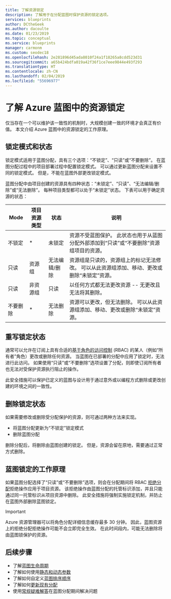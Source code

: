 ```yaml
---
title: 了解资源锁定
description: 了解用于在分配蓝图时保护资源的锁定选项。
services: blueprints
author: DCtheGeek
ms.author: dacoulte
ms.date: 01/23/2019
ms.topic: conceptual
ms.service: blueprints
manager: carmonm
ms.custom: seodec18
ms.openlocfilehash: 2e281896d45ada8010f24a1f18265a8cdd523d31
ms.sourcegitcommit: a65b424bdfa019a42f36f1ce7eee9844e493f293
ms.translationtype: HT
ms.contentlocale: zh-CN
ms.lasthandoff: 02/04/2019
ms.locfileid: "55696977"
---
```

# <a name="understand-resource-locking-in-azure-blueprints"></a>了解 Azure 蓝图中的资源锁定

仅当存在一个可以维护该一致性的机制时，大规模创建一致的环境才会真正有价值。 本文介绍 Azure 蓝图中的资源锁定的工作原理。

## <a name="locking-modes-and-states"></a>锁定模式和状态

锁定模式适用于蓝图分配，具有三个选项：“不锁定”、“只读”或“不要删除”。 在蓝图分配过程中的项目部署过程中配置锁定模式。 可以通过更新蓝图分配来设置不同的锁定模式。
但是，不能在蓝图外部更改锁定模式。

蓝图分配中由项目创建的资源具有四种状态：“未锁定”、“只读”、“无法编辑/删除”或“无法删除”。 每种项目类型都可以处于“未锁定”状态。 下表可以用于确定资源的状态：

|Mode|项目资源类型|状态|说明|
|-|-|-|-|
|不锁定|*|未锁定|资源不受蓝图保护。 此状态也用于从蓝图分配外部添加到“只读”或“不要删除”资源组项目的资源。|
|只读|资源组|无法编辑/删除|资源组是只读的，资源组上的标记无法修改。 可以从此资源组添加、移动、更改或删除“未锁定”资源。|
|只读|非资源组|只读|以任何方式都无法更改资源 -- 无更改且无法将其删除。|
|不要删除|*|无法删除|资源可以更改，但无法删除。 可以从此资源组添加、移动、更改或删除“未锁定”资源。|

## <a name="overriding-locking-states"></a>重写锁定状态

通常可以允许在订阅上具有合适的[基于角色的访问控制](../../../role-based-access-control/overview.md) (RBAC) 的某人（例如“所有者”角色）更改或删除任何资源。 当蓝图在已部署的分配中应用了锁定时，无法进行此访问。 如果使用“只读”或“不要删除”选项设置了分配，则即使订阅所有者也无法对受保护资源执行阻止的操作。

此安全措施可以保护已定义的蓝图与设计用于通过意外或以编程方式删除或更改创建的环境之间的一致性。

## <a name="removing-locking-states"></a>删除锁定状态

如果需要修改或删除受分配保护的资源，则可通过两种方法来实现。

- 将蓝图分配更新为“不锁定”锁定模式
- 删除蓝图分配

删除分配后，将删除由蓝图创建的锁定。 但是，资源会留在原地，需要通过正常方式删除。

## <a name="how-blueprint-locks-work"></a>蓝图锁定的工作原理

如果蓝图分配选择了“只读”或“不要删除”选项，则会在分配期间将 RBAC [拒绝分配](../../../role-based-access-control/deny-assignments.md)拒绝操作应用于项目资源。 该拒绝操作由蓝图分配的托管标识添加，并且只能通过同一托管标识从项目资源中删除。 此安全措施将强制实施锁定机制，并防止在蓝图外部删除蓝图锁定。

> [!IMPORTANT]
> Azure 资源管理器可以将角色分配详细信息缓存最多 30 分钟。 因此，蓝图资源上的拒绝分配拒绝操作可能不会立即完全生效。 在此时间段内，可能无法删除将由蓝图锁保护的资源。

## <a name="next-steps"></a>后续步骤

- 了解[蓝图生命周期](lifecycle.md)
- 了解如何使用[静态和动态参数](parameters.md)
- 了解如何自定义[蓝图排序顺序](sequencing-order.md)
- 了解如何[更新现有分配](../how-to/update-existing-assignments.md)
- 使用[常规疑难解答](../troubleshoot/general.md)在蓝图分配期间解决问题